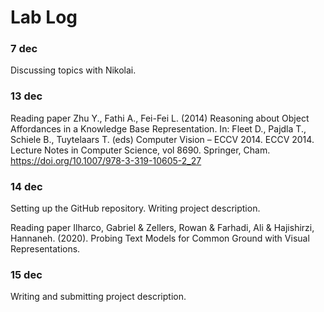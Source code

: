 # Lab Log

### 7 dec

Discussing topics with Nikolai.

### 13 dec  

Reading paper Zhu Y., Fathi A., Fei-Fei L. (2014) Reasoning about Object Affordances in a Knowledge Base Representation. In: Fleet D., Pajdla T., Schiele B., Tuytelaars T. (eds) Computer Vision – ECCV 2014. ECCV 2014. Lecture Notes in Computer Science, vol 8690. Springer, Cham. https://doi.org/10.1007/978-3-319-10605-2_27

### 14 dec

Setting up the GitHub repository. Writing project description.

Reading paper Ilharco, Gabriel & Zellers, Rowan & Farhadi, Ali & Hajishirzi, Hannaneh. (2020). Probing Text Models for Common Ground with Visual Representations. 

### 15 dec

Writing and submitting project description.
